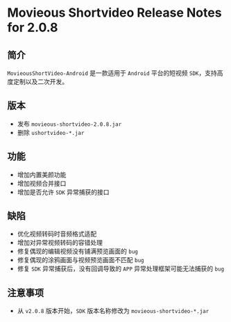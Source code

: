 # Movieous Shortvideo Release Notes for 2.0.8

## 简介

`MovieousShortVideo-Android` 是一款适用于 `Android` 平台的短视频 `SDK`，支持高度定制以及二次开发。

## 版本

* 发布 `movieous-shortvideo-2.0.8.jar`
* 删除 `ushortvideo-*.jar`

## 功能

* 增加内置美颜功能
* 增加视频合并接口
* 增加是否允许 `SDK` 异常捕获的接口

## 缺陷

* 优化视频转码时音频格式适配
* 增加对异常视频转码的容错处理
* 修复偶现的编辑视频没有铺满预览画面的 `bug`
* 修复偶现的涂鸦画面与视频预览画面不匹配 `bug`
* 修复 `SDK` 异常捕获后，没有回调导致的 `APP` 异常处理框架可能无法捕获的 `bug`

## 注意事项

* 从 `v2.0.8` 版本开始，`SDK` 版本名称修改为 `movieous-shortvideo-*.jar`
